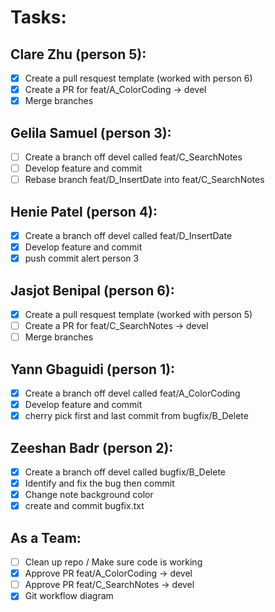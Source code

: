 # Tasks:

## Clare Zhu (person 5):
- [x] Create a pull resquest template (worked with person 6)
- [x] Create a PR for feat/A_ColorCoding -> devel
- [x] Merge branches

## Gelila Samuel (person 3):
- [ ] Create a branch off devel called feat/C_SearchNotes
- [ ] Develop feature and commit
- [ ] Rebase branch feat/D_InsertDate into feat/C_SearchNotes

## Henie Patel (person 4):
- [x] Create a branch off devel called feat/D_InsertDate
- [x] Develop feature and commit
- [x] push commit alert person 3

## Jasjot Benipal (person 6):
- [x] Create a pull resquest template (worked with person 5)
- [ ] Create a PR for feat/C_SearchNotes -> devel
- [ ] Merge branches

## Yann Gbaguidi (person 1):
- [x] Create a branch off devel called feat/A_ColorCoding
- [x] Develop feature and commit
- [x] cherry pick first and last commit from bugfix/B_Delete

## Zeeshan Badr (person 2):
- [x] Create a branch off devel called bugfix/B_Delete
- [x] Identify and fix the bug then commit
- [x] Change note background color
- [x] create and commit bugfix.txt

## As a Team: 
- [ ] Clean up repo / Make sure code is working
- [x] Approve PR feat/A_ColorCoding -> devel
- [ ] Approve PR feat/C_SearchNotes -> devel
- [x] Git workflow diagram
